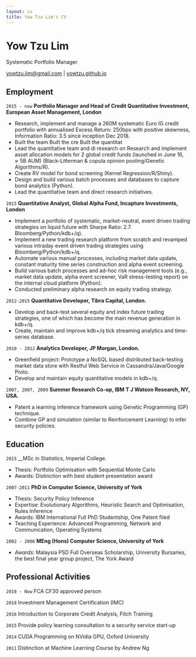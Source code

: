 ```yaml
---
layout: cv
title: Yow Tzu Lim's CV
---
```

# Yow Tzu Lim
Systematic Portfolio Manager

<div id="webaddress">
<a href="yowtzu.lim@gmail.com">yowtzu.lim@gmail.com</a>
| <a href="http://yowtzu.github.io">yowtzu.github.io</a>
</div>

## Employment
`2015 - now`
__Portfolio Manager and Head of Credit Quantitative Investment, European Asset Management, London__
- Research, implement and manage a 260M systematic Euro IG credit portfolio with annualised Excess Return: 250bps with positive skewness, Information Ratio: 3.5 since inception Dec 2018.
- Built the team Built the cre
Built the quantitat
- Lead the quantitative team and di research on Research and implement asset allocation models for 2 global credit funds (launched in June $16$, $\approx 5$B AUM) (Black-Litterman \& copula opinion pooling/Genetic Algorithms/R).
- Create RV model for bond screening (Kernel Regression/R/Shiny).
- Design and build various batch processes and databases to capture bond analytics (Python).
- Lead the quantitative team and direct research initiatives.

`2015`
__Quantitative Analyst, Global Alpha Fund, Incapture Investments, London__
- Implement a portfolio of systematic, market-neutral, event driven trading strategies on liquid future with Sharpe Ratio: 2.7.
Bloomberg/Python/kdb$+$/q).
- Implement a new trading research platform from scratch and revamped various intraday event driven trading strategies using Bloomberg/Python/kdb+/q.
- Automate various manual processes, including market data update, constant maturity time series construction and alpha event screening.
- Build various batch processes and ad-hoc risk management tools (e.g., market data update, alpha event screener, VaR stress-testing report) on the internal cloud platform (Python).
- Conducted preliminary alpha research on equity trading strategy.

`2012-2015`
__Quantitative Developer, Tibra Capital, London.__
- Develop and back-test several equity and index future trading strategies, one of which has become the main revenue generation in kdb+/q.
- Create, maintain and improve kdb+/q tick streaming analytics and time-series database.

`2010 - 2012`
__Analytics Developer, JP Morgan, London.__
- Greenfield project: Prototype a NoSQL based distributed back-testing market data store with Restful Web Service in Cassandra/Java/Google Proto.
- Develop and maintain equity quantitative models in kdb+/q.

`2007, 2007, 2009`
__Summer Research Co-op, IBM T J Watson Research, NY, USA.__
- Patent a learning inference framework using Genetic Programming (GP) technique.
- Combine GP and simulation (similar to Reinforcement Learning) to infer security policies.

## Education

`2015`
__MSc in Statistics, Imperial College.
- Thesis: Portfolio Optimisation with Sequential Monte Carlo
- Awards: Distinction with best student presentation award
  
`2007-2011`
__PhD in Computer Science, University of York__
- Thesis: Security Policy Inference
- Expertise: Evolutionary Algorithms, Heuristic Search and Optimisation, Rules Inference
- Awards: IBM International Full PhD Studentship, One Patent filed
- Teaching Experience: Advanced Programming, Network and Communication, Operating Systems

`2002 - 2006`
__MEng (Hons) Computer Science, University of York__
- *Awards:* Malaysia PSD Full Overseas Scholarship, University Bursaries, the best final year group project, The York Award

## Professional Activities
`2018 - Now`
FCA CF30 approved person

`2018`
Investment Management Certification (IMC)

`2016`
Introduction to Corporate Credit Analysis, Fitch Training

`2015`
Provide policy learning consultation to a security service start-up

`2014`
CUDA Programming on NVidia GPU, Oxford University

`2011`
Distinction at Machine Learning Course by Andrew Ng


<!-- ### Footer

Last updated: JAN 2021 -->


